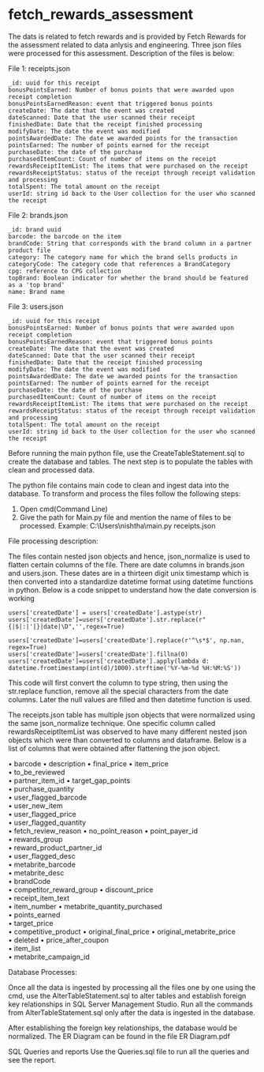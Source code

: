# fetch_rewards_assessment

The dats is related to fetch rewards and is provided by Fetch Rewards for the assessment related to data anlysis and engineering. Three json files were processed for this assessment. Description of the files is below:

File 1: receipts.json

    _id: uuid for this receipt
    bonusPointsEarned: Number of bonus points that were awarded upon receipt completion
    bonusPointsEarnedReason: event that triggered bonus points
    createDate: The date that the event was created
    dateScanned: Date that the user scanned their receipt
    finishedDate: Date that the receipt finished processing
    modifyDate: The date the event was modified
    pointsAwardedDate: The date we awarded points for the transaction
    pointsEarned: The number of points earned for the receipt
    purchaseDate: the date of the purchase
    purchasedItemCount: Count of number of items on the receipt
    rewardsReceiptItemList: The items that were purchased on the receipt
    rewardsReceiptStatus: status of the receipt through receipt validation and processing
    totalSpent: The total amount on the receipt
    userId: string id back to the User collection for the user who scanned the receipt

File 2: brands.json

    _id: brand uuid
    barcode: the barcode on the item
    brandCode: String that corresponds with the brand column in a partner product file
    category: The category name for which the brand sells products in
    categoryCode: The category code that references a BrandCategory
    cpg: reference to CPG collection
    topBrand: Boolean indicator for whether the brand should be featured as a 'top brand'
    name: Brand name

File 3: users.json

    _id: uuid for this receipt
    bonusPointsEarned: Number of bonus points that were awarded upon receipt completion
    bonusPointsEarnedReason: event that triggered bonus points
    createDate: The date that the event was created
    dateScanned: Date that the user scanned their receipt
    finishedDate: Date that the receipt finished processing
    modifyDate: The date the event was modified
    pointsAwardedDate: The date we awarded points for the transaction
    pointsEarned: The number of points earned for the receipt
    purchaseDate: the date of the purchase
    purchasedItemCount: Count of number of items on the receipt
    rewardsReceiptItemList: The items that were purchased on the receipt
    rewardsReceiptStatus: status of the receipt through receipt validation and processing
    totalSpent: The total amount on the receipt
    userId: string id back to the User collection for the user who scanned the receipt
    
Before running the main python file, use the CreateTableStatement.sql to create the database and tables. The next step is to populate the tables with clean and processed data. 

The python file contains main code to clean and ingest data into the database. To transform and process the files follow the following steps:
1. Open cmd(Command Line)
2. Give the path for Main.py file and mention the name of files to be processed. Example:  C:\Users\nishtha\main.py receipts.json 
 
File processing description:

The files contain nested json objects and hence, json_normalize is used to flatten certain columns of the file.
There are date columns in brands.json and users.json. These dates are in a thirteen digit unix timestamp which is then converted into a standardize datetime format using datetime functions in python.
Below is a code snippet to understand how the date conversion is working


    users['createdDate'] = users['createdDate'].astype(str)
    users['createdDate']=users['createdDate'].str.replace(r"{|$|:|'|}|date|\D",'',regex=True)
    
    users['createdDate']=users['createdDate'].replace(r'^\s*$', np.nan, regex=True)
    users['createdDate']=users['createdDate'].fillna(0)
    users['createdDate']=users['createdDate'].apply(lambda d: datetime.fromtimestamp(int(d)/1000).strftime('%Y-%m-%d %H:%M:%S'))
    
This code will first convert the column to type string, then using the str.replace function, remove all the special characters from the date columns. Later the null values are filled and then datetime function is used.
    
The receipts.json table has multiple json objects that were normalized using the same json_normalize technique.
One specific column called rewardsReceiptItemList was observed to have many different nested json objects which were than converted to columns and dataframe. Below is a list of columns that were obtained after flattening the json object.

•	barcode	
•	description	
•	final_price	
•	item_price	
•	to_be_reviewed	
•	partner_item_id	
•	target_gap_points	
•	purchase_quantity	
•	user_flagged_barcode	
•	user_new_item	
•	user_flagged_price	
•	user_flagged_quantity	
•	fetch_review_reason	
•	no_point_reason	
•	point_payer_id	
•	rewards_group	
•	reward_product_partner_id	
•	user_flagged_desc	
•	metabrite_barcode	
•	metabrite_desc	
•	brandCode	
•	competitor_reward_group	
•	discount_price	
•	receipt_item_text	
•	item_number	
•	metabrite_quantity_purchased	
•	points_earned	
•	target_price	
•	competitive_product	
•	original_final_price
•	original_metabrite_price	
•	deleted	
•	price_after_coupon	
•	item_list	
•	metabrite_campaign_id	

Database Processes:

Once all the data is ingested by processing all the files one by one using the cmd, use the AlterTableStatement.sql to alter tables and establish foreign key relationships in SQL Server Management Studio. Run all the commands from AlterTableStatement.sql only after the data is ingested in the database.

After establishing the foreign key relationships, the database would be normalized. The ER Diagram can be found in the file ER Diagram.pdf


SQL Queries and reports
Use the Queries.sql file to run all the queries and see the report.







 
 
